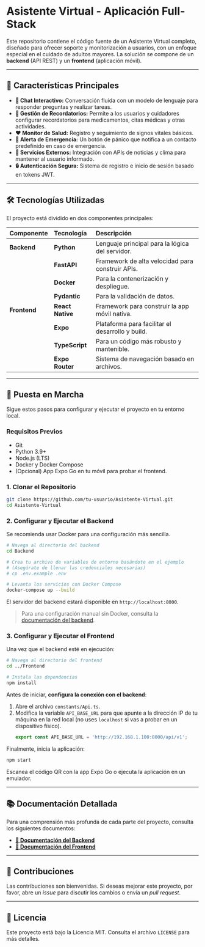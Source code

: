 # Asistente Virtual - Aplicación Full-Stack

Este repositorio contiene el código fuente de un Asistente Virtual completo, diseñado para ofrecer soporte y monitorización a usuarios, con un enfoque especial en el cuidado de adultos mayores. La solución se compone de un **backend** (API REST) y un **frontend** (aplicación móvil).

---

## 🌟 Características Principales

-   **🤖 Chat Interactivo:** Conversación fluida con un modelo de lenguaje para responder preguntas y realizar tareas.
-   **📅 Gestión de Recordatorios:** Permite a los usuarios y cuidadores configurar recordatorios para medicamentos, citas médicas y otras actividades.
-   **❤️ Monitor de Salud:** Registro y seguimiento de signos vitales básicos.
-   **🚨 Alerta de Emergencia:** Un botón de pánico que notifica a un contacto predefinido en caso de emergencia.
-   **📰 Servicios Externos:** Integración con APIs de noticias y clima para mantener al usuario informado.
-   **🔒 Autenticación Segura:** Sistema de registro e inicio de sesión basado en tokens JWT.

---

## 🛠️ Tecnologías Utilizadas

El proyecto está dividido en dos componentes principales:

| Componente | Tecnología         | Descripción                                      |
| :--------- | :----------------- | :----------------------------------------------- |
| **Backend**  | **Python**         | Lenguaje principal para la lógica del servidor.  |
|            | **FastAPI**        | Framework de alta velocidad para construir APIs. |
|            | **Docker**         | Para la contenerización y despliegue.            |
|            | **Pydantic**       | Para la validación de datos.                     |
| **Frontend** | **React Native**   | Framework para construir la app móvil nativa.    |
|            | **Expo**           | Plataforma para facilitar el desarrollo y build. |
|            | **TypeScript**     | Para un código más robusto y mantenible.         |
|            | **Expo Router**    | Sistema de navegación basado en archivos.        |

---

## 🚀 Puesta en Marcha

Sigue estos pasos para configurar y ejecutar el proyecto en tu entorno local.

### Requisitos Previos

-   Git
-   Python 3.9+
-   Node.js (LTS)
-   Docker y Docker Compose
-   (Opcional) App Expo Go en tu móvil para probar el frontend.

### 1. Clonar el Repositorio

```bash
git clone https://github.com/tu-usuario/Asistente-Virtual.git
cd Asistente-Virtual
```

### 2. Configurar y Ejecutar el Backend

Se recomienda usar Docker para una configuración más sencilla.

```bash
# Navega al directorio del backend
cd Backend

# Crea tu archivo de variables de entorno basándote en el ejemplo
# (Asegúrate de llenar las credenciales necesarias)
# cp .env.example .env

# Levanta los servicios con Docker Compose
docker-compose up --build
```

El servidor del backend estará disponible en `http://localhost:8000`.

> Para una configuración manual sin Docker, consulta la [documentación del backend](documentacion_backend.md).

### 3. Configurar y Ejecutar el Frontend

Una vez que el backend esté en ejecución:

```bash
# Navega al directorio del frontend
cd ../Frontend

# Instala las dependencias
npm install
```

Antes de iniciar, **configura la conexión con el backend**: 
1.  Abre el archivo `constants/Api.ts`.
2.  Modifica la variable `API_BASE_URL` para que apunte a la dirección IP de tu máquina en la red local (no uses `localhost` si vas a probar en un dispositivo físico).
    ```typescript
    export const API_BASE_URL = 'http://192.168.1.100:8000/api/v1';
    ```

Finalmente, inicia la aplicación:

```bash
npm start
```

Escanea el código QR con la app Expo Go o ejecuta la aplicación en un emulador.

---

## 📚 Documentación Detallada

Para una comprensión más profunda de cada parte del proyecto, consulta los siguientes documentos:

-   **[📄 Documentación del Backend](documentacion_backend.md)**
-   **[📄 Documentación del Frontend](documentacion_frontend.md)**

---

## 🤝 Contribuciones

Las contribuciones son bienvenidas. Si deseas mejorar este proyecto, por favor, abre un *issue* para discutir los cambios o envía un *pull request*.

---

## 📄 Licencia

Este proyecto está bajo la Licencia MIT. Consulta el archivo `LICENSE` para más detalles.
